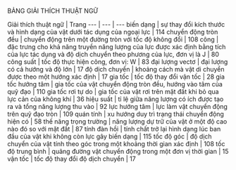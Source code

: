 BẢNG GIẢI THÍCH THUẬT NGỮ

Giải thích thuật ngữ | Trang
--- | --- | ---
biến dạng | sự thay đổi kích thước và hình dạng của vật dưới tác dụng của ngoại lực | 114
chuyển động tròn đều | chuyển động trên một đường tròn với tốc độ không đổi | 108
công | đặc trưng cho khả năng truyền năng lượng của lực được xác định bằng tích của lực tác dụng và độ dịch chuyển theo phương của lực, đơn vị là J | 80
công suất | tốc độ thực hiện công, đơn vị: W | 83
đại lượng vectơ | đại lượng có cả hướng và độ lớn | 17
độ dịch chuyển | khoảng cách mà vật di chuyển được theo một hướng xác định | 17
gia tốc | tốc độ thay đổi vận tốc | 28
gia tốc hướng tâm | gia tốc của vật chuyển động tròn đều, hướng vào tâm của quỹ đạo | 110
gia tốc rơi tự do | gia tốc của vật rơi trên mặt đất khi bỏ qua lực cản của không khí | 36
hiệu suất | tỉ lệ giữa năng lượng có ích được tạo ra và tổng năng lượng thu vào | 92
lực hướng tâm | lực làm vật chuyển động trên quỹ đạo tròn | 109
quán tính | xu hướng duy trì trạng thái chuyển động hiện có | 58
thế năng trọng trường | năng lượng dự trữ của vật ở một độ cao nào đó so với mặt đất | 87
tính đàn hồi | tính chất trở lại hình dạng lúc ban đầu của vật khi không còn lực gây biến dạng | 115
tốc độ góc | độ dịch chuyển của vật tính theo góc trong một khoảng thời gian xác định | 108
tốc độ trung bình | quãng đường vật chuyển động trong một đơn vị thời gian | 15
vận tốc | tốc độ thay đổi độ dịch chuyển | 17